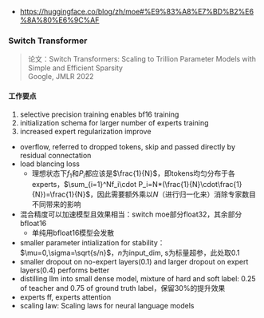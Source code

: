 - https://huggingface.co/blog/zh/moe#%E9%83%A8%E7%BD%B2%E6%8A%80%E6%9C%AF
### Switch Transformer
> 论文：Switch Transformers: Scaling to Trillion Parameter Models
with Simple and Efficient Sparsity  
> Google, JMLR 2022

#### 工作要点
1. selective precision training enables bf16 training
2. initialization schema for larger number of experts training
3. increased expert regularization improve
- overflow, referred to dropped tokens, skip and passed directly by residual connectation
- load blancing loss
    - 理想状态下$f_1$和$P_i$都应该是$\frac{1}{N}$，即tokens均匀分布于各experts，$\sum_{i=1}^Nf_i\cdot P_i=N*(\frac{1}{N}\cdot\frac{1}{N})=\frac{1}{N}$，因此需要额外乘以$N$（进行归一化来）消除专家数目不同带来的影响  
- 混合精度可以加速模型且效果相当：switch moe部分float32，其余部分bfloat16
    - 单纯用bfloat16模型会发散
- smaller parameter intialization for stability：$\mu=0,\sigma=\sqrt{s/n}$，$n$为input_dim, s为标量超参，此处取0.1
- smaller dropout on no-expert layers(0.1) and larger dropout on expert layers(0.4) performs better
- distilling llm into small dense model, mixture of hard and soft label: 0.25 of teacher and 0.75 of ground truth label，保留30%的提升效果  
- experts ff, experts attention
- scaling law: Scaling laws for neural language models  
